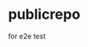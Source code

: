 # publicrepo
for e2e test
































































































































































































































































































































































































































































































































































































































































































































































































































































































































































































































































































































































































































































































































































































































































































































































































































































































































































































































































































































































































































































































































































































































































































































































































































































































































